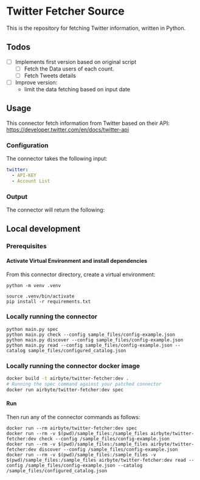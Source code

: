 # Twitter Fetcher Source

This is the repository for fetching Twitter information, written in Python.

## Todos

* [ ] Implements first version based on original script
  * [ ] Fetch the Data users of each count.
  * [ ] Fetch Tweets details 
* [ ] Improve version:
  * limit the data fetching based on input date


## Usage

This connector fetch information from Twitter based on their API: https://developer.twitter.com/en/docs/twitter-api

### Configuration

The connector takes the following input:

```yaml
twitter:
  - API-KEY
  - Account List
```

### Output

The connector will return the following:


## Local development

### Prerequisites

#### Activate Virtual Environment and install dependencies
From this connector directory, create a virtual environment:
```
python -m venv .venv
```
```
source .venv/bin/activate
pip install -r requirements.txt
```

### Locally running the connector
```
python main.py spec
python main.py check --config sample_files/config-example.json
python main.py discover --config sample_files/config-example.json
python main.py read --config sample_files/config-example.json --catalog sample_files/configured_catalog.json
```

### Locally running the connector docker image

```bash
docker build -t airbyte/twitter-fetcher:dev .
# Running the spec command against your patched connector
docker run airbyte/twitter-fetcher:dev spec
````

#### Run
Then run any of the connector commands as follows:
```
docker run --rm airbyte/twitter-fetcher:dev spec
docker run --rm -v $(pwd)/sample_files:/sample_files airbyte/twitter-fetcher:dev check --config /sample_files/config-example.json
docker run --rm -v $(pwd)/sample_files:/sample_files airbyte/twitter-fetcher:dev discover --config /sample_files/config-example.json
docker run --rm -v $(pwd)/sample_files:/sample_files -v $(pwd)/sample_files:/sample_files airbyte/twitter-fetcher:dev read --config /sample_files/config-example.json --catalog /sample_files/configured_catalog.json
```

